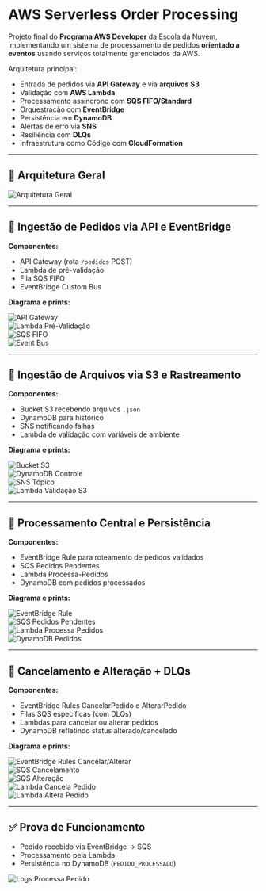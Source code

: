 # AWS Serverless Order Processing

Projeto final do **Programa AWS Developer** da Escola da Nuvem, implementando um sistema de processamento de pedidos **orientado a eventos** usando serviços totalmente gerenciados da AWS.

Arquitetura principal:
- Entrada de pedidos via **API Gateway** e via **arquivos S3**
- Validação com **AWS Lambda**
- Processamento assíncrono com **SQS FIFO/Standard**
- Orquestração com **EventBridge**
- Persistência em **DynamoDB**
- Alertas de erro via **SNS**
- Resiliência com **DLQs**
- Infraestrutura como Código com **CloudFormation**

---

## 🧱 Arquitetura Geral
![Arquitetura Geral](assets/architecture-diagram.png)

---

## 📌 Ingestão de Pedidos via API e EventBridge

**Componentes:**
- API Gateway (rota `/pedidos` POST)  
- Lambda de pré-validação  
- Fila SQS FIFO  
- EventBridge Custom Bus  

**Diagrama e prints:**

![API Gateway](assets/day1/api-gateway.png)  
![Lambda Pré-Validação](assets/day1/lambda-pre-validacao.png)  
![SQS FIFO](assets/day1/sqs-fifo.png)  
![Event Bus](assets/day1/event-bus.png)  

---

## 📌 Ingestão de Arquivos via S3 e Rastreamento

**Componentes:**
- Bucket S3 recebendo arquivos `.json`  
- DynamoDB para histórico  
- SNS notificando falhas  
- Lambda de validação com variáveis de ambiente  

**Diagrama e prints:**

![Bucket S3](assets/day2/s3-bucket.png)  
![DynamoDB Controle](assets/day2/dynamodb-controle.png)  
![SNS Tópico](assets/day2/sns-topic.png)  
![Lambda Validação S3](assets/day2/lambda-s3-validation.png)  

---

## 📌 Processamento Central e Persistência

**Componentes:**
- EventBridge Rule para roteamento de pedidos validados  
- SQS Pedidos Pendentes  
- Lambda Processa-Pedidos  
- DynamoDB com pedidos processados  

**Diagrama e prints:**

![EventBridge Rule](assets/day3/event-bridge-rule.png)  
![SQS Pedidos Pendentes](assets/day3/sqs-pedidos-pendentes.png)  
![Lambda Processa Pedidos](assets/day3/lambda-processa-pedidos.png)  
![DynamoDB Pedidos](assets/day3/dynamodb-pedidos-db.png)  

---

## 📌 Cancelamento e Alteração + DLQs

**Componentes:**
- EventBridge Rules CancelarPedido e AlterarPedido  
- Filas SQS específicas (com DLQs)  
- Lambdas para cancelar ou alterar pedidos  
- DynamoDB refletindo status alterado/cancelado  

**Diagrama e prints:**

![EventBridge Rules Cancelar/Alterar](assets/day4/eventbridge-rules-cancel-altera.png)  
![SQS Cancelamento](assets/day4/sqs-cancela.png)  
![SQS Alteração](assets/day4/sqs-altera.png)  
![Lambda Cancela Pedido](assets/day4/lambda-cancela.png)  
![Lambda Altera Pedido](assets/day4/lambda-altera.png)  

---

## ✅ Prova de Funcionamento

- Pedido recebido via EventBridge → SQS  
- Processamento pela Lambda  
- Persistência no DynamoDB (`PEDIDO_PROCESSADO`)  

![Logs Processa Pedido](assets/proof/logs-processa-pedido.png)
